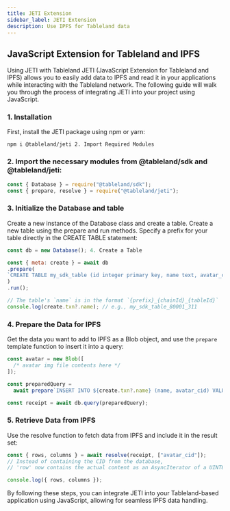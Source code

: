 ```yaml
---
title: JETI Extension
sidebar_label: JETI Extension
description: Use IPFS for Tableland data
---
```


## JavaScript Extension for Tableland and IPFS

Using JETI with Tableland
JETI (JavaScript Extension for Tableland and IPFS) allows you to easily add data to IPFS and read it in your applications while interacting with the Tableland network. The following guide will walk you through the process of integrating JETI into your project using JavaScript.

### 1. Installation

First, install the JETI package using npm or yarn:

```
npm i @tableland/jeti 2. Import Required Modules
```

### 2. Import the necessary modules from @tableland/sdk and @tableland/jeti:

```javascript
const { Database } = require("@tableland/sdk");
const { prepare, resolve } = require("@tableland/jeti");
```

### 3. Initialize the Database and table

Create a new instance of the Database class and create a table. Create a new table using the prepare and run methods. Specify a prefix for your table directly in the CREATE TABLE statement:

```javascript
const db = new Database(); 4. Create a Table

const { meta: create } = await db
.prepare(
`CREATE TABLE my_sdk_table (id integer primary key, name text, avatar_cid text);`
)
.run();

// The table's `name` is in the format `{prefix}_{chainId}_{tableId}`
console.log(create.txn?.name); // e.g., my_sdk_table_80001_311
```

### 4. Prepare the Data for IPFS

Get the data you want to add to IPFS as a Blob object, and use the `prepare` template function to insert it into a query:

```javascript
const avatar = new Blob([
  /* avatar img file contents here */
]);

const preparedQuery =
  await prepare`INSERT INTO ${create.txn?.name} (name, avatar_cid) VALUES ('Murray', ${avatar});`;

const receipt = await db.query(preparedQuery);
```

### 5. Retrieve Data from IPFS

Use the resolve function to fetch data from IPFS and include it in the result set:

```javascript
const { rows, columns } = await resolve(receipt, ["avatar_cid"]);
// Instead of containing the CID from the database,
// 'row' now contains the actual content as an AsyncIterator of a UINT8Array

console.log({ rows, columns });
```

By following these steps, you can integrate JETI into your Tableland-based application using JavaScript, allowing for seamless IPFS data handling.
